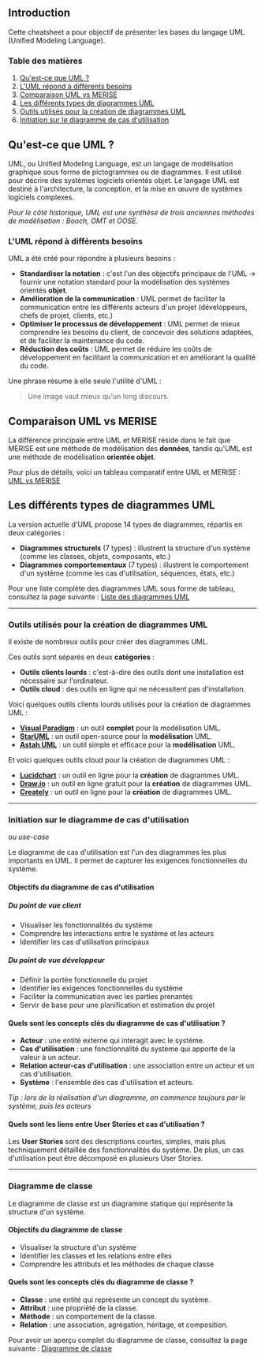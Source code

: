 ## Introduction

Cette cheatsheet a pour objectif de présenter les bases du langage UML (Unified Modeling Language). 

### Table des matières

1. [Qu'est-ce que UML ?](#qu'est-ce-que-uml)
2. [L'UML répond à différents besoins](#l'uml-répond-à-différents-besoins)
3. [Comparaison UML vs MERISE](#comparaison-uml-vs-merise)
4. [Les différents types de diagrammes UML](#les-différents-types-de-diagrammes-uml)
5. [Outils utilisés pour la création de diagrammes UML](#outils-utilisés-pour-la-création-de-diagrammes-uml)
6. [Initiation sur le diagramme de cas d'utilisation](#initiation-sur-le-diagramme-de-cas-d'utilisation)

## Qu'est-ce que UML ?

UML, ou Unified Modeling Language, est un langage de modélisation graphique sous forme de pictogrammes ou de diagrammes. Il est utilisé pour décrire des systèmes logiciels orientés objet. Le langage UML est destiné à l'architecture, la conception, et la mise en œuvre de systèmes logiciels complexes.

*Pour le côté historique, UML est une synthèse de trois anciennes méthodes de modélisation : Booch, OMT et OOSE.*

### L'UML répond à différents besoins

UML a été créé pour répondre à plusieurs besoins :

- **Standardiser la notation** : c'est l'un des objectifs principaux de l'UML → fournir une notation standard pour la modélisation des systèmes orientés **objet**.
- **Amélioration de la communication** : UML permet de faciliter la communication entre les différents acteurs d'un projet (développeurs, chefs de projet, clients, etc.)
- **Optimiser le processus de développement** : UML permet de mieux comprendre les besoins du client, de concevoir des solutions adaptées, et de faciliter la maintenance du code.
- **Réduction des coûts** : UML permet de réduire les coûts de développement en facilitant la communication et en améliorant la qualité du code.

Une phrase résume à elle seule l'utilité d'UML : 
> Une image vaut mieux qu'un long discours. 

## Comparaison UML vs MERISE

La différence principale entre UML et MERISE réside dans le fait que MERISE est une méthode de modélisation des **données**, tandis qu'UML est une méthode de modélisation **orientée objet**.

Pour plus de détails, voici un tableau comparatif entre UML et MERISE :
[UML vs MERISE](docs/uml-vs-merise.md)

## Les différents types de diagrammes UML

La version actuelle d'UML propose 14 types de diagrammes, répartis en deux catégories :

- **Diagrammes structurels** (7 types) : illustrent la structure d'un système (comme les classes, objets, composants, etc.)
- **Diagrammes comportementaux** (7 types) : illustrent le comportement d'un système (comme les cas d'utilisation, séquences, états, etc.)

Pour une liste complète des diagrammes UML sous forme de tableau, consultez la page suivante : [Liste des diagrammes UML](docs/liste-diagrammes-uml.md)

---

### Outils utilisés pour la création de diagrammes UML

Il existe de nombreux outils pour créer des diagrammes UML. 

Ces outils sont séparés en deux **catégories** :

- **Outils clients lourds** : c'est-à-dire des outils dont une installation est nécessaire sur l'ordinateur.
- **Outils cloud** : des outils en ligne qui ne nécessitent pas d'installation.

Voici quelques outils clients lourds utilisés pour la création de diagrammes UML :

- **[Visual Paradigm](https://www.visual-paradigm.com/)** : un outil **complet** pour la modélisation UML.
- **[StarUML](http://staruml.io/)** : un outil open-source pour la **modélisation** UML.
- **[Astah UML](http://astah.net/editions/uml-new)** : un outil simple et efficace pour la **modélisation** UML.

Et voici quelques outils cloud pour la création de diagrammes UML :

- **[Lucidchart](https://www.lucidchart.com/)** : un outil en ligne pour la **création** de diagrammes UML.
- **[Draw.io](https://www.draw.io/)** : un outil en ligne gratuit pour la **création** de diagrammes UML.
- **[Creately](https://creately.com/)** : un outil en ligne pour la **création** de diagrammes UML.

---

### Initiation sur le diagramme de cas d'utilisation
*ou use-case*

Le diagramme de cas d'utilisation est l'un des diagrammes les plus importants en UML. Il permet de capturer les exigences fonctionnelles du système.

#### Objectifs du diagramme de cas d'utilisation
##### Du point de vue client 
- Visualiser les fonctionnalités du système
- Comprendre les interactions entre le système et les acteurs
- Identifier les cas d'utilisation principaux


##### Du point de vue développeur
- Définir la portée fonctionnelle du projet
- Identifier les exigences fonctionnelles du système
- Faciliter la communication avec les parties prenantes
- Servir de base pour une planification et estimation du projet

#### Quels sont les concepts clés du diagramme de cas d'utilisation ?

- **Acteur** : une entité externe qui interagit avec le système.
- **Cas d'utilisation** : une fonctionnalité du système qui apporte de la valeur à un acteur.
- **Relation acteur-cas d'utilisation** : une association entre un acteur et un cas d'utilisation.
- **Système** : l'ensemble des cas d'utilisation et acteurs.

*Tip : lors de la réalisation d'un diagramme, on commence toujours par le système, puis les acteurs*

#### Quels sont les liens entre User Stories et cas d'utilisation ?

Les **User Stories** sont des descriptions courtes, simples, mais plus techniquement détaillée des fonctionnalités du système.
De plus, un cas d'utilisation peut être décomposé en plusieurs User Stories.

---

### Diagramme de classe 

Le diagramme de classe est un diagramme statique qui représente la structure d'un système. 

#### Objectifs du diagramme de classe
- Visualiser la structure d'un système
- Identifier les classes et les relations entre elles
- Comprendre les attributs et les méthodes de chaque classe

#### Quels sont les concepts clés du diagramme de classe ?

- **Classe** : une entité qui représente un concept du système.
- **Attribut** : une propriété de la classe.
- **Méthode** : un comportement de la classe.
- **Relation** : une association, agrégation, héritage, et composition.

Pour avoir un aperçu complet du diagramme de classe, consultez la page suivante : [Diagramme de classe](/docs/diagramme-class.md)